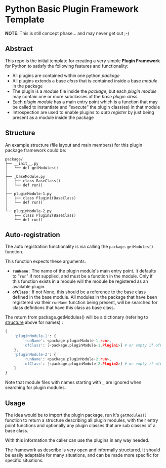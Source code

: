 Python Basic Plugin Framework Template
======================================

**NOTE**: This is still concept phase... and may never get out ;-)

Abstract
--------
This repo is the initial template for creating a very simple **Plugin
Framework** for Python to satisfy the following features and functionality:
* All plugins are contained within one python _package_
* All plugins extends a base _class_ that is contained inside a base _module_ in
  the package
* The plugin is a _module_ file inside the _package_, but each _plugin module_
  may contain one or more subclasses of the _base plugin class_
* Each _plugin module_ has a main entry point which is a function that may be
  called to instantiate and _"execute"_ the plugin class(es) in that module
* Introspection are used to enable plugins to _auto register_ by just being
  present as a module inside the package

Structure
---------
An example structure (file layout and main members) for this plugin package
framework could be:

```
package/
├── __init__.py
│   └── def getModules()
│
├── _baseModule.py
│   ├── class BaseClass()
│   └── def run()
│
├── pluginModule-1.py
│   ├── class Plugin1(BaseClass)
│   └── def run()
│
└── pluginModule-2.py
    ├── class Plugin2(BaseClass)
    └── def run()
```

Auto-registration
-----------------
The auto registration functionality is via calling the `package.getModules()`
function.

This function expects these arguments:
* **`runName`** : The name of the plugin module's main entry point. It defaults
  to "`run`" if not supplied, and must be a function in the module. Only if this
  function exists in a module will the module be registered as an available
  plugin.
* **`ofClass`** : If not None, this should be a reference to the base class
  defined in the base module. All modules in the package that have been
  registered via their `runName` function being present, will be searched for
  class defintions that have this class as base class.

The return from package.getModules() will be a dictionary (refering to
[structure](#structure) above for names) :
```python
{
    'pluginModule-1': {
        'runName': <package.pluginModule-1.run>,
        'ofClass': [<package.pluginModule-1.Plugin1>] # or empty if ofClass==None
    },
    'pluginModule-2': {
        'runName': <package.pluginModule-2.run>,
        'ofClass': [<package.pluginModule-2.Plugin2>] # or empty if ofClass==None
    }
}
```

Note that module files with names starting with `_` are ignored when searching
for plugin modules.

Usage
-----
The idea would be to import the plugin package, run it's `getModules()` function
to return a structure describing all plugin modules, with their entry point
functions and optionally any plugin classes that are sub classes of a base
class.

With this information the caller can use the plugins in any way needed.

The framework as describe is very open and informally structured. It should be
easily adaptable for many situations, and can be made more specific for specific
situations.

